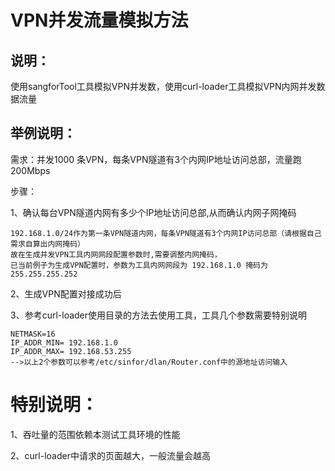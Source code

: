 # VPN并发流量模拟方法

## 说明：

使用sangforTool工具模拟VPN并发数，使用curl-loader工具模拟VPN内网并发数据流量

## 举例说明：

需求：并发1000 条VPN，每条VPN隧道有3个内网IP地址访问总部，流量跑200Mbps

步骤：

1、确认每台VPN隧道内网有多少个IP地址访问总部,从而确认内网子网掩码

```
192.168.1.0/24作为第一条VPN隧道内网，每条VPN隧道有3个内网IP访问总部（请根据自己需求自算出内网掩码）
故在生成并发VPN工具内网网段配置参数时,需要调整内网掩码，
已当前例子为生成VPN配置时，参数为工具内网网段为 192.168.1.0 掩码为 255.255.255.252
```

2、生成VPN配置对接成功后

3、参考curl-loader使用目录的方法去使用工具，工具几个参数需要特别说明

```
NETMASK=16
IP_ADDR_MIN= 192.168.1.0 
IP_ADDR_MAX= 192.168.53.255
-->以上2个参数可以参考/etc/sinfor/dlan/Router.conf中的源地址访问输入
```

# 特别说明：

1、吞吐量的范围依赖本测试工具环境的性能

2、curl-loader中请求的页面越大，一般流量会越高

